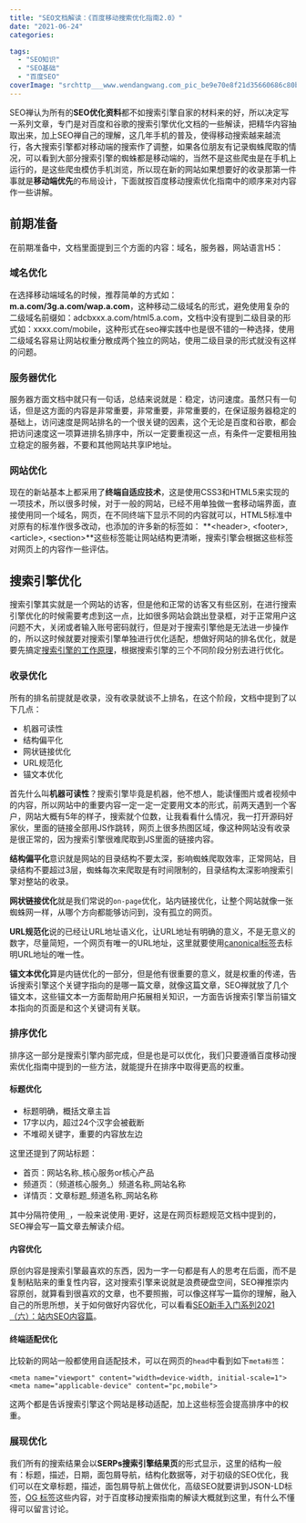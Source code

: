 ```yaml
---
title: "SEO文档解读：《百度移动搜索优化指南2.0》"
date: "2021-06-24"
categories: 

tags: 
  - "SEO知识"
  - "SEO基础"
  - "百度SEO"
coverImage: "srchttp___www.wendangwang.com_pic_be9e70e8f21d35660686c80b_1-810-jpg_6-1080-0-0-1080.jpgreferhttp___www.wendangwang.jpeg"
---
```


SEO禅认为所有的**SEO优化资料**都不如搜索引擎自家的材料来的好，所以决定写一系列文章，专门是对百度和谷歌的搜索引擎优化文档的一些解读，把精华内容抽取出来，加上SEO禅自己的理解，这几年手机的普及，使得移动搜索越来越流行，各大搜索引擎都对移动端的搜索作了调整，如果各位朋友有记录蜘蛛爬取的情况，可以看到大部分搜索引擎的蜘蛛都是移动端的，当然不是这些爬虫是在手机上运行的，是这些爬虫模仿手机浏览，所以现在新的网站如果想要好的收录那第一件事就是**移动端优先**的布局设计，下面就按百度移动搜索优化指南中的顺序来对内容作一些讲解。

## 前期准备

在前期准备中，文档里面提到三个方面的内容：域名，服务器，网站语言H5：

### 域名优化

在选择移动端域名的时候，推荐简单的方式如：**m.a.com/3g.a.com/wap.a.com**，这种移动二级域名的形式，避免使用复杂的二级域名前缀如：adcbxxx.a.com/html5.a.com，文档中没有提到二级目录的形式如：xxxx.com/mobile，这种形式在seo禅实践中也是很不错的一种选择，使用二级域名容易让网站权重分散成两个独立的网站，使用二级目录的形式就没有这样的问题。

### 服务器优化

服务器方面文档中就只有一句话，总结来说就是：稳定，访问速度。虽然只有一句话，但是这方面的内容是非常重要，非常重要，非常重要的，在保证服务器稳定的基础上，访问速度是网站排名的一个很关键的因素，这个无论是百度和谷歌，都会把访问速度这一项算进排名排序中，所以一定要重视这一点，有条件一定要租用独立稳定的服务器，不要和其他网站共享IP地址。

### 网站优化

现在的新站基本上都采用了**终端自适应技术**，这是使用CSS3和HTML5来实现的一项技术，所以很多时候，对于一般的网站，已经不用单独做一套移动端界面，直接使用同一个域名，网页，在不同终端下显示不同的内容就可以，HTML5标准中对原有的标准作很多改动，也添加的许多新的标签如： **\<header>, \<footer>, \<article>, \<section>**这些标签能让网站结构更清晰，搜索引擎会根据这些标签对网页上的内容作一些评估。

## 搜索引擎优化

搜索引擎其实就是一个网站的访客，但是他和正常的访客又有些区别，在进行搜索引擎优化的时候需要考虑到这一点，比如很多网站会跳出登录框，对于正常用户这问题不大，关闭或者输入账号密码就行，但是对于搜索引擎他是无法进一步操作的，所以这时候就要对搜索引擎单独进行优化适配，想做好网站的排名优化，就是要先搞定[搜索引擎的工作原理](https://www.seozen.top/seo-tutorial-moz-serial-2021-search-engine-first.html)，根据搜索引擎的三个不同阶段分别去进行优化。

### 收录优化

所有的排名前提就是收录，没有收录就谈不上排名，在这个阶段，文档中提到了以下几点：

- 机器可读性
- 结构偏平化
- 网状链接优化
- URL规范化
- 锚文本优化

首先什么叫**机器可读性**？搜索引擎毕竟是机器，他不想人，能读懂图片或者视频中的内容，所以网站中的重要内容一定一定一定要用文本的形式，前两天遇到一个客户，网站大概有5年的样子，搜索就个位数，让我看看什么情况，我一打开源码好家伙，里面的链接全部用JS作跳转，网页上很多热图区域，像这种网站没有收录是很正常的，因为搜索引擎很难爬取到JS里面的链接内容。

**结构偏平化**意识就是网站的目录结构不要太深，影响蜘蛛爬取效率，正常网站，目录结构不要超过3层，蜘蛛每次来爬取是有时间限制的，目录结构太深影响搜索引擎对整站的收录。

**网状链接优化**就是我们常说的`on-page`优化，站内链接优化，让整个网站就像一张蜘蛛网一样，从哪个方向都能够访问到，没有孤立的网页。

**URL规范化**说的已经让URL地址语义化，让URL地址有明确的意义，不是无意义的数字，尽量简短，一个网页有唯一的URL地址，这里就要使用[canonical标签](https://www.seozen.top/seo-canonical.html)去标明URL地址的唯一性。

**锚文本优化**算是内链优化的一部分，但是他有很重要的意义，就是权重的传递，告诉搜索引擎这个关键字指向的是哪一篇文章，就像这篇文章，SEO禅就放了几个锚文本，这些锚文本一方面帮助用户拓展相关知识，一方面告诉搜索引擎当前锚文本指向的页面是和这个关键词有关联。

### 排序优化

排序这一部分是搜索引擎内部完成，但是也是可以优化，我们只要遵循百度移动搜索优化指南中提到的一些方法，就能提升在排序中取得更高的权重。

#### 标题优化

- 标题明确，概括文章主旨
- 17字以内，超过24个汉字会被截断
- 不堆砌关键字，重要的内容放左边

这里还提到了网站标题：

- 首页：网站名称\_核心服务or核心产品
- 频道页：（频道核心服务\_）频道名称\_网站名称
- 详情页：文章标题\_频道名称\_网站名称

其中分隔符使用`_`，一般来说使用`-`更好，这是在网页标题规范文档中提到的，SEO禅会写一篇文章去解读介绍。

#### 内容优化

原创内容是搜索引擎最喜欢的东西，因为一字一句都是有人的思考在后面，而不是复制粘贴来的重复性内容，这对搜索引擎来说就是浪费硬盘空间，SEO禅推崇内容原创，就算看到很喜欢的文章，也不要照搬，可以像这样写一篇你的理解，融入自己的所思所想，关于如何做好内容优化，可以看看[SEO新手入门系列2021（六）：站内SEO内容篇](https://www.seozen.top/seo-tutorial-moz-serial-2021-on-page-content.html)。

#### 终端适配优化

比较新的网站一般都使用自适配技术，可以在网页的`head`中看到如下`meta标签`：
```
<meta name="viewport" content="width=device-width, initial-scale=1">
<meta name="applicable-device" content="pc,mobile">
```
这两个都是告诉搜索引擎这个网站是移动适配，加上这些标签会提高排序中的权重。

### 展现优化

我们所有的搜索结果会以**SERPs搜索引擎结果页**的形式显示，这里的结构一般有：标题，描述，日期，面包屑导航，结构化数据等，对于初级的SEO优化，我们可以在文章标题，描述，面包屑导航上做优化，高级SEO就要讲到JSON-LD标签，[OG 标签](https://www.seozen.top/open-graph-tags.html)这些内容，对于百度移动搜索指南的解读大概就到这里，有什么不懂得可以留言讨论。

